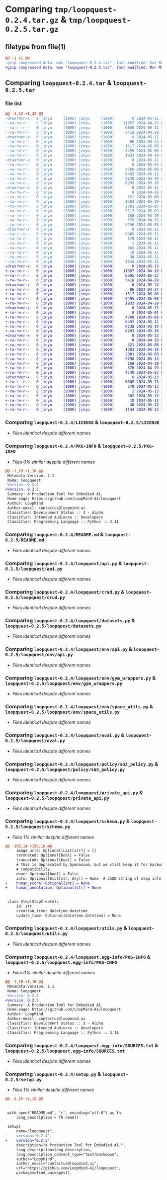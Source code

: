 # Comparing `tmp/loopquest-0.2.4.tar.gz` & `tmp/loopquest-0.2.5.tar.gz`

## filetype from file(1)

```diff
@@ -1 +1 @@
-gzip compressed data, was "loopquest-0.2.4.tar", last modified: Sat May 11 19:47:33 2024, max compression
+gzip compressed data, was "loopquest-0.2.5.tar", last modified: Mon May 13 19:19:58 2024, max compression
```

## Comparing `loopquest-0.2.4.tar` & `loopquest-0.2.5.tar`

### file list

```diff
@@ -1,32 +1,32 @@
-drwxrwxr-x   0 jinyu     (1000) jinyu     (1000)        0 2024-05-11 19:47:33.693883 loopquest-0.2.4/
--rw-rw-r--   0 jinyu     (1000) jinyu     (1000)    11357 2024-04-19 04:42:45.000000 loopquest-0.2.4/LICENSE
--rw-r--r--   0 jinyu     (1000) jinyu     (1000)     6605 2024-05-11 19:47:33.693883 loopquest-0.2.4/PKG-INFO
--rw-rw-r--   0 jinyu     (1000) jinyu     (1000)     5418 2024-04-29 17:12:15.000000 loopquest-0.2.4/README.md
-drwxrwxr-x   0 jinyu     (1000) jinyu     (1000)        0 2024-05-11 19:47:33.665883 loopquest-0.2.4/loopquest/
--rw-rw-r--   0 jinyu     (1000) jinyu     (1000)       86 2024-04-24 04:38:12.000000 loopquest-0.2.4/loopquest/__init__.py
--rw-rw-r--   0 jinyu     (1000) jinyu     (1000)     1517 2024-05-08 05:44:07.000000 loopquest-0.2.4/loopquest/api.py
--rw-rw-r--   0 jinyu     (1000) jinyu     (1000)     9495 2024-05-08 05:56:32.000000 loopquest-0.2.4/loopquest/crud.py
--rw-rw-r--   0 jinyu     (1000) jinyu     (1000)     1933 2024-04-19 04:43:26.000000 loopquest-0.2.4/loopquest/datasets.py
-drwxrwxr-x   0 jinyu     (1000) jinyu     (1000)        0 2024-05-11 19:47:33.673883 loopquest-0.2.4/loopquest/env/
--rw-rw-r--   0 jinyu     (1000) jinyu     (1000)        0 2024-05-01 05:17:29.000000 loopquest-0.2.4/loopquest/env/__init__.py
--rw-rw-r--   0 jinyu     (1000) jinyu     (1000)     4768 2024-05-08 06:15:15.000000 loopquest-0.2.4/loopquest/env/api.py
--rw-rw-r--   0 jinyu     (1000) jinyu     (1000)     6492 2024-05-11 19:42:13.000000 loopquest-0.2.4/loopquest/env/gym_wrappers.py
--rw-rw-r--   0 jinyu     (1000) jinyu     (1000)     9238 2024-04-19 04:43:26.000000 loopquest-0.2.4/loopquest/env/space_utils.py
--rw-rw-r--   0 jinyu     (1000) jinyu     (1000)     6293 2024-05-10 17:45:41.000000 loopquest-0.2.4/loopquest/eval.py
-drwxrwxr-x   0 jinyu     (1000) jinyu     (1000)        0 2024-05-11 19:47:33.673883 loopquest-0.2.4/loopquest/policy/
--rw-rw-r--   0 jinyu     (1000) jinyu     (1000)        0 2024-04-19 04:43:26.000000 loopquest-0.2.4/loopquest/policy/__init__.py
--rw-rw-r--   0 jinyu     (1000) jinyu     (1000)      321 2024-05-08 05:05:33.000000 loopquest-0.2.4/loopquest/policy/base.py
--rw-rw-r--   0 jinyu     (1000) jinyu     (1000)     1383 2024-04-19 04:43:26.000000 loopquest-0.2.4/loopquest/policy/sb3_policy.py
--rw-rw-r--   0 jinyu     (1000) jinyu     (1000)     2001 2024-05-03 04:41:02.000000 loopquest-0.2.4/loopquest/private_api.py
--rw-rw-r--   0 jinyu     (1000) jinyu     (1000)     5717 2024-05-09 02:52:37.000000 loopquest-0.2.4/loopquest/schema.py
--rw-rw-r--   0 jinyu     (1000) jinyu     (1000)      168 2024-04-19 04:43:26.000000 loopquest-0.2.4/loopquest/typing.py
--rw-rw-r--   0 jinyu     (1000) jinyu     (1000)      376 2024-04-19 04:42:45.000000 loopquest-0.2.4/loopquest/ui.py
--rw-rw-r--   0 jinyu     (1000) jinyu     (1000)     4740 2024-05-03 05:20:31.000000 loopquest-0.2.4/loopquest/utils.py
-drwxrwxr-x   0 jinyu     (1000) jinyu     (1000)        0 2024-05-11 19:47:33.673883 loopquest-0.2.4/loopquest.egg-info/
--rw-r--r--   0 jinyu     (1000) jinyu     (1000)     6605 2024-05-11 19:47:33.000000 loopquest-0.2.4/loopquest.egg-info/PKG-INFO
--rw-rw-r--   0 jinyu     (1000) jinyu     (1000)      578 2024-05-11 19:47:33.000000 loopquest-0.2.4/loopquest.egg-info/SOURCES.txt
--rw-rw-r--   0 jinyu     (1000) jinyu     (1000)        1 2024-05-11 19:47:33.000000 loopquest-0.2.4/loopquest.egg-info/dependency_links.txt
--rw-rw-r--   0 jinyu     (1000) jinyu     (1000)      302 2024-05-11 19:47:33.000000 loopquest-0.2.4/loopquest.egg-info/requires.txt
--rw-rw-r--   0 jinyu     (1000) jinyu     (1000)       10 2024-05-11 19:47:33.000000 loopquest-0.2.4/loopquest.egg-info/top_level.txt
--rw-rw-r--   0 jinyu     (1000) jinyu     (1000)       38 2024-05-11 19:47:33.693883 loopquest-0.2.4/setup.cfg
--rw-rw-r--   0 jinyu     (1000) jinyu     (1000)     1144 2024-05-11 19:46:30.000000 loopquest-0.2.4/setup.py
+drwxrwxr-x   0 jinyu     (1000) jinyu     (1000)        0 2024-05-13 19:19:58.233238 loopquest-0.2.5/
+-rw-rw-r--   0 jinyu     (1000) jinyu     (1000)    11357 2024-04-19 04:42:45.000000 loopquest-0.2.5/LICENSE
+-rw-r--r--   0 jinyu     (1000) jinyu     (1000)     6605 2024-05-13 19:19:58.233238 loopquest-0.2.5/PKG-INFO
+-rw-rw-r--   0 jinyu     (1000) jinyu     (1000)     5418 2024-04-29 17:12:15.000000 loopquest-0.2.5/README.md
+drwxrwxr-x   0 jinyu     (1000) jinyu     (1000)        0 2024-05-13 19:19:58.233238 loopquest-0.2.5/loopquest/
+-rw-rw-r--   0 jinyu     (1000) jinyu     (1000)       86 2024-04-24 04:38:12.000000 loopquest-0.2.5/loopquest/__init__.py
+-rw-rw-r--   0 jinyu     (1000) jinyu     (1000)     1517 2024-05-08 05:44:07.000000 loopquest-0.2.5/loopquest/api.py
+-rw-rw-r--   0 jinyu     (1000) jinyu     (1000)     9495 2024-05-08 05:56:32.000000 loopquest-0.2.5/loopquest/crud.py
+-rw-rw-r--   0 jinyu     (1000) jinyu     (1000)     1933 2024-04-19 04:43:26.000000 loopquest-0.2.5/loopquest/datasets.py
+drwxrwxr-x   0 jinyu     (1000) jinyu     (1000)        0 2024-05-13 19:19:58.233238 loopquest-0.2.5/loopquest/env/
+-rw-rw-r--   0 jinyu     (1000) jinyu     (1000)        0 2024-05-01 05:17:29.000000 loopquest-0.2.5/loopquest/env/__init__.py
+-rw-rw-r--   0 jinyu     (1000) jinyu     (1000)     4768 2024-05-08 06:15:15.000000 loopquest-0.2.5/loopquest/env/api.py
+-rw-rw-r--   0 jinyu     (1000) jinyu     (1000)     6492 2024-05-11 19:42:13.000000 loopquest-0.2.5/loopquest/env/gym_wrappers.py
+-rw-rw-r--   0 jinyu     (1000) jinyu     (1000)     9238 2024-04-19 04:43:26.000000 loopquest-0.2.5/loopquest/env/space_utils.py
+-rw-rw-r--   0 jinyu     (1000) jinyu     (1000)     6293 2024-05-10 17:45:41.000000 loopquest-0.2.5/loopquest/eval.py
+drwxrwxr-x   0 jinyu     (1000) jinyu     (1000)        0 2024-05-13 19:19:58.233238 loopquest-0.2.5/loopquest/policy/
+-rw-rw-r--   0 jinyu     (1000) jinyu     (1000)        0 2024-04-19 04:43:26.000000 loopquest-0.2.5/loopquest/policy/__init__.py
+-rw-rw-r--   0 jinyu     (1000) jinyu     (1000)      321 2024-05-08 05:05:33.000000 loopquest-0.2.5/loopquest/policy/base.py
+-rw-rw-r--   0 jinyu     (1000) jinyu     (1000)     1383 2024-04-19 04:43:26.000000 loopquest-0.2.5/loopquest/policy/sb3_policy.py
+-rw-rw-r--   0 jinyu     (1000) jinyu     (1000)     2001 2024-05-03 04:41:02.000000 loopquest-0.2.5/loopquest/private_api.py
+-rw-rw-r--   0 jinyu     (1000) jinyu     (1000)     5798 2024-05-13 18:34:45.000000 loopquest-0.2.5/loopquest/schema.py
+-rw-rw-r--   0 jinyu     (1000) jinyu     (1000)      168 2024-04-19 04:43:26.000000 loopquest-0.2.5/loopquest/typing.py
+-rw-rw-r--   0 jinyu     (1000) jinyu     (1000)      376 2024-04-19 04:42:45.000000 loopquest-0.2.5/loopquest/ui.py
+-rw-rw-r--   0 jinyu     (1000) jinyu     (1000)     4740 2024-05-03 05:20:31.000000 loopquest-0.2.5/loopquest/utils.py
+drwxrwxr-x   0 jinyu     (1000) jinyu     (1000)        0 2024-05-13 19:19:58.233238 loopquest-0.2.5/loopquest.egg-info/
+-rw-r--r--   0 jinyu     (1000) jinyu     (1000)     6605 2024-05-13 19:19:58.000000 loopquest-0.2.5/loopquest.egg-info/PKG-INFO
+-rw-rw-r--   0 jinyu     (1000) jinyu     (1000)      578 2024-05-13 19:19:58.000000 loopquest-0.2.5/loopquest.egg-info/SOURCES.txt
+-rw-rw-r--   0 jinyu     (1000) jinyu     (1000)        1 2024-05-13 19:19:58.000000 loopquest-0.2.5/loopquest.egg-info/dependency_links.txt
+-rw-rw-r--   0 jinyu     (1000) jinyu     (1000)      302 2024-05-13 19:19:58.000000 loopquest-0.2.5/loopquest.egg-info/requires.txt
+-rw-rw-r--   0 jinyu     (1000) jinyu     (1000)       10 2024-05-13 19:19:58.000000 loopquest-0.2.5/loopquest.egg-info/top_level.txt
+-rw-rw-r--   0 jinyu     (1000) jinyu     (1000)       38 2024-05-13 19:19:58.233238 loopquest-0.2.5/setup.cfg
+-rw-rw-r--   0 jinyu     (1000) jinyu     (1000)     1144 2024-05-13 19:18:30.000000 loopquest-0.2.5/setup.py
```

### Comparing `loopquest-0.2.4/LICENSE` & `loopquest-0.2.5/LICENSE`

 * *Files identical despite different names*

### Comparing `loopquest-0.2.4/PKG-INFO` & `loopquest-0.2.5/PKG-INFO`

 * *Files 0% similar despite different names*

```diff
@@ -1,10 +1,10 @@
 Metadata-Version: 2.1
 Name: loopquest
-Version: 0.2.4
+Version: 0.2.5
 Summary: A Production Tool for Embodied AI.
 Home-page: https://github.com/LoopMind-AI/loopquest
 Author: LoopMind
 Author-email: contactus@loopmind.ai
 Classifier: Development Status :: 3 - Alpha
 Classifier: Intended Audience :: Developers
 Classifier: Programming Language :: Python :: 3.11
```

### Comparing `loopquest-0.2.4/README.md` & `loopquest-0.2.5/README.md`

 * *Files identical despite different names*

### Comparing `loopquest-0.2.4/loopquest/api.py` & `loopquest-0.2.5/loopquest/api.py`

 * *Files identical despite different names*

### Comparing `loopquest-0.2.4/loopquest/crud.py` & `loopquest-0.2.5/loopquest/crud.py`

 * *Files identical despite different names*

### Comparing `loopquest-0.2.4/loopquest/datasets.py` & `loopquest-0.2.5/loopquest/datasets.py`

 * *Files identical despite different names*

### Comparing `loopquest-0.2.4/loopquest/env/api.py` & `loopquest-0.2.5/loopquest/env/api.py`

 * *Files identical despite different names*

### Comparing `loopquest-0.2.4/loopquest/env/gym_wrappers.py` & `loopquest-0.2.5/loopquest/env/gym_wrappers.py`

 * *Files identical despite different names*

### Comparing `loopquest-0.2.4/loopquest/env/space_utils.py` & `loopquest-0.2.5/loopquest/env/space_utils.py`

 * *Files identical despite different names*

### Comparing `loopquest-0.2.4/loopquest/eval.py` & `loopquest-0.2.5/loopquest/eval.py`

 * *Files identical despite different names*

### Comparing `loopquest-0.2.4/loopquest/policy/sb3_policy.py` & `loopquest-0.2.5/loopquest/policy/sb3_policy.py`

 * *Files identical despite different names*

### Comparing `loopquest-0.2.4/loopquest/private_api.py` & `loopquest-0.2.5/loopquest/private_api.py`

 * *Files identical despite different names*

### Comparing `loopquest-0.2.4/loopquest/schema.py` & `loopquest-0.2.5/loopquest/schema.py`

 * *Files 1% similar despite different names*

```diff
@@ -150,14 +150,16 @@
     image_urls: Optional[List[str]] = []
     termnated: Optional[bool] = False
     truncated: Optional[bool] = False
     # This is deprecated by Gymnasium, but we still keep it for backward
     # compatibility.
     done: Optional[bool] = False
     info: Optional[Dict[str, Any]] = None  # JSON string of step info
+    human_score: Optional[int] = None
+    human_annotation: Optional[str] = None
 
 
 class Step(StepCreate):
     id: str
     creation_time: datetime.datetime
     update_time: Optional[datetime.datetime] = None
```

### Comparing `loopquest-0.2.4/loopquest/utils.py` & `loopquest-0.2.5/loopquest/utils.py`

 * *Files identical despite different names*

### Comparing `loopquest-0.2.4/loopquest.egg-info/PKG-INFO` & `loopquest-0.2.5/loopquest.egg-info/PKG-INFO`

 * *Files 0% similar despite different names*

```diff
@@ -1,10 +1,10 @@
 Metadata-Version: 2.1
 Name: loopquest
-Version: 0.2.4
+Version: 0.2.5
 Summary: A Production Tool for Embodied AI.
 Home-page: https://github.com/LoopMind-AI/loopquest
 Author: LoopMind
 Author-email: contactus@loopmind.ai
 Classifier: Development Status :: 3 - Alpha
 Classifier: Intended Audience :: Developers
 Classifier: Programming Language :: Python :: 3.11
```

### Comparing `loopquest-0.2.4/loopquest.egg-info/SOURCES.txt` & `loopquest-0.2.5/loopquest.egg-info/SOURCES.txt`

 * *Files identical despite different names*

### Comparing `loopquest-0.2.4/setup.py` & `loopquest-0.2.5/setup.py`

 * *Files 1% similar despite different names*

```diff
@@ -2,15 +2,15 @@
 
 
 with open("README.md", "r", encoding="utf-8") as fh:
     long_description = fh.read()
 
 setup(
     name="loopquest",
-    version="0.2.4",
+    version="0.2.5",
     description="A Production Tool for Embodied AI.",
     long_description=long_description,
     long_description_content_type="text/markdown",
     author="LoopMind",
     author_email="contactus@loopmind.ai",
     url="https://github.com/LoopMind-AI/loopquest",
     packages=find_packages(),
```

